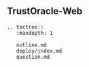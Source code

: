 ## TrustOracle-Web



```eval_rst
.. toctree::
   :maxdepth: 1

   outline.md
   deploy/index.md
   question.md

```